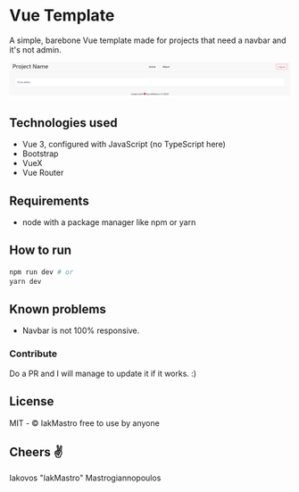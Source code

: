 # Vue Template

A simple, barebone Vue template made for projects that need a navbar and it's not admin.

![Homepage look](homepage.png)

## Technologies used

* Vue 3, configured with JavaScript (no TypeScript here)
* Bootstrap
* VueX
* Vue Router

## Requirements

* node with a package manager like npm or yarn

## How to run

```bash
npm run dev # or
yarn dev
```

## Known problems

* Navbar is not 100% responsive.

### Contribute

Do a PR and I will manage to update it if it works. :)

## License

MIT - &copy; IakMastro free to use by anyone

## Cheers ✌️

Iakovos "IakMastro" Mastrogiannopoulos
